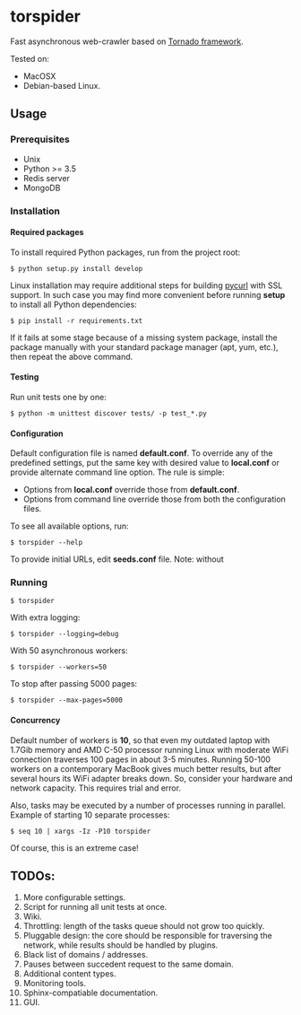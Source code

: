 # torspider

Fast asynchronous web-crawler based on [Tornado framework](http://tornadoweb.org).

Tested on:

* MacOSX
* Debian-based Linux.

## Usage

### Prerequisites

* Unix
* Python >= 3.5
* Redis server
* MongoDB

### Installation

#### Required packages

To install required Python packages, run from the project root:

```
$ python setup.py install develop
```

Linux installation may require additional steps for building
[pycurl](http://pycurl.io) with SSL support. In such case you may find more
convenient before running **setup** to install all Python dependencies:

```
$ pip install -r requirements.txt
```

If it fails at some stage because of a missing system package, install the package
manually with your standard package manager (apt, yum, etc.), then repeat the
above command.

#### Testing

Run unit tests one by one:

```
$ python -m unittest discover tests/ -p test_*.py
```

#### Configuration

Default configuration file is named **default.conf**. To override any of the
predefined settings, put the same key with desired value to **local.conf** or
provide alternate command line option. The rule is simple:

* Options from **local.conf** override those from  **default.conf**.
* Options from command line override those from both the configuration files.

To see all available options, run:

```
$ torspider --help
```

To provide initial URLs, edit **seeds.conf** file. Note: without

### Running

```
$ torspider
```

With extra logging:

```
$ torspider --logging=debug
```

With 50 asynchronous workers:

```
$ torspider --workers=50
```

To stop after passing 5000 pages:

```
$ torspider --max-pages=5000
```


#### Concurrency

Default number of workers is **10**, so that even my outdated laptop
with 1.7Gib memory and AMD C-50 processor running Linux with moderate WiFi
connection traverses 100 pages in about 3-5 minutes. Running 50-100 workers on
a contemporary MacBook gives much better results, but after several hours its
WiFi adapter breaks down. So, consider your hardware and network capacity.
This requires trial and error.

Also, tasks may be executed by a number of processes running in parallel. Example
of starting 10 separate processes:

```
$ seq 10 | xargs -Iz -P10 torspider
```
Of course, this is an extreme case!


## TODOs:

1. More configurable settings.
1. Script for running all unit tests at once.
1. Wiki.
1. Throttling: length of the tasks queue should not grow too quickly.
1. Pluggable design: the core should be responsible for traversing the network,
   while results should be handled by plugins.
1. Black list of domains / addresses.
1. Pauses between succedent request to the same domain.
1. Additional content types.
1. Monitoring tools.
1. Sphinx-compatiable documentation.
1. GUI.
